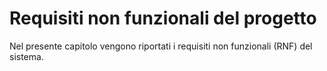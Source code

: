 # Requisiti non funzionali del progetto
Nel presente capitolo vengono riportati i requisiti non funzionali (RNF) del sistema.

<div class="page-break"></div>
